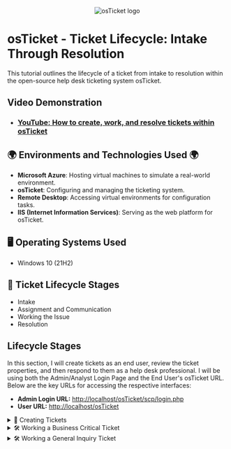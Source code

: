 <p align="center">
<img src="https://i.imgur.com/Clzj7Xs.png" alt="osTicket logo"/>
</p>

<h1>osTicket - Ticket Lifecycle: Intake Through Resolution</h1>
This tutorial outlines the lifecycle of a ticket from intake to resolution within the open-source help desk ticketing system osTicket.<br />


<h2>Video Demonstration</h2>

- ### [YouTube: How to create, work, and resolve tickets within osTicket](https://www.youtube.com)

<h2>🌍 Environments and Technologies Used 🌍</h2>

- **Microsoft Azure**: Hosting virtual machines to simulate a real-world environment.
- **osTicket**: Configuring and managing the ticketing system.
- **Remote Desktop**: Accessing virtual environments for configuration tasks.
- **IIS (Internet Information Services)**: Serving as the web platform for osTicket.

<h2>🖥️ Operating Systems Used </h2>

- Windows 10</b> (21H2)

<h2>🔄 Ticket Lifecycle Stages</h2>

- Intake
- Assignment and Communication
- Working the Issue
- Resolution

<h2>Lifecycle Stages</h2>

<p>In this section, I will create tickets as an end user, review the ticket properties, and then respond to them as a help desk professional. I will be using both the Admin/Analyst Login Page and the End User's osTicket URL. Below are the key URLs for accessing the respective interfaces:</p>

<ul>
  <li><strong>Admin Login URL:</strong> <a href="http://localhost/osTicket/scp/login.php" target="_blank">http://localhost/osTicket/scp/login.php</a></li>
  <li><strong>User URL:</strong> <a href="http://localhost/osTicket" target="_blank">http://localhost/osTicket</a></li>
</ul>


<!--<p><strong>⬇️ Click to Expand ⬇️</strong></p>-->

<details>
  <summary>📝 Creating Tickets</summary>

- Navigate to the Support Center URL: http://localhost/osTicket, and click `Open a New Ticket`

  ![2025-01-07 15_45_22-48 211 167 121 - Remote Desktop Connection](https://github.com/user-attachments/assets/772ba996-bc85-46b9-b448-4c561cc27947)

- I’ll create three tickets, entering the user’s information and detailing the issues they’re experiencing. For each ticket, I’ll select the appropriate help topic, provide a concise issue summary, add additional details, and then click `Create Ticket`.

  ![2025-01-07 16_03_29-48 211 167 121 - Remote Desktop Connection](https://github.com/user-attachments/assets/37993a64-3d9e-4df0-8dca-6e7e863de04a)

   ![2025-01-07 18_23_19-48 211 167 121 - Remote Desktop Connection](https://github.com/user-attachments/assets/48e94d42-2787-4a74-b157-9a4c5b42c6e6)

   ![2025-01-07 18_35_02-48 211 167 121 - Remote Desktop Connection](https://github.com/user-attachments/assets/eada8d79-0042-4810-a2c5-afea85ac9dde)

</details>


<details>
  <summary>🛠️ Working a Business Critical Ticket</summary>

- I'll log in as Help Desk agent Jane.

  ![2025-01-07 16_34_46-48 211 167 121 - Remote Desktop Connection](https://github.com/user-attachments/assets/e91108a1-ab6c-4682-930e-1db51f8b27c7)

- On the dashboard, I'll click `Tickets` to view all the tickets I just created.

 ![2025-01-07 18_37_53-48 211 167 121 - Remote Desktop Connection](https://github.com/user-attachments/assets/983100a7-2a2e-4953-b2bb-88f1474e9737)

- I'll begin with the oldest ticket and work my way to the newest. Starting with the online banking ticket, I'll open it and review its `Priority`, `Department`, `SLA`, and `Assigned To` details.

  ![2025-01-07 18_42_32-48 211 167 121 - Remote Desktop Connection](https://github.com/user-attachments/assets/0556fd27-0301-4d25-b01e-1f1d0e4601ac)

- The online banking system seems to be completely down, so I'll set the priority to `Emergency`. To do this, click `Normal` and change it to `Emergency`, then click `Update`.

  ![2025-01-07 19_12_05-48 211 167 121 - Remote Desktop Connection](https://github.com/user-attachments/assets/bfac5371-65cf-4537-abeb-1102192258dc)
  ![2025-01-07 19_13_29-48 211 167 121 - Remote Desktop Connection](https://github.com/user-attachments/assets/6bfdf75d-bfc6-4bc1-9685-b541a0c938b0)

- Next, I'll set the SLA. To do this, click `Default SLA`.

  ![2025-01-07 19_41_23-48 211 167 121 - Remote Desktop Connection](https://github.com/user-attachments/assets/35abe897-6751-49ff-92a5-cb7c538fd068)

- Since this is a critical issue and needs to be resolved as soon as possible, I'll select `Sev-A`, add a note, then click `Update`

  ![2025-01-07 19_56_18-48 211 167 121 - Remote Desktop Connection](https://github.com/user-attachments/assets/25c24da8-5c97-4152-8c9d-c9ef113a4124)

- I'll change the help topic to reflect a critical issue. Click `Report a Problem`, change it to `Business Critical Outage`, add a note, then click `Update`.

  ![2025-01-07 19_59_42-48 211 167 121 - Remote Desktop Connection](https://github.com/user-attachments/assets/a2109d98-3b89-45b9-b172-bf096cb113d3)
  ![2025-01-07 20_01_07-48 211 167 121 - Remote Desktop Connection](https://github.com/user-attachments/assets/ac379d45-14ae-4e1c-b8ff-df45280565af)

- Now I'll assign the ticket to the appropriate online banking team, I'll click `Unassigned`, select `Online Banking`, then click `Assign`.

  ![2025-01-07 20_04_38-48 211 167 121 - Remote Desktop Connection](https://github.com/user-attachments/assets/2fbe0165-4800-465c-93aa-76aa48c06607)
  ![2025-01-07 20_07_05-48 211 167 121 - Remote Desktop Connection](https://github.com/user-attachments/assets/bf1f25c2-ee5a-49c8-b31d-679cbc0e3e16)

- I'll log out and work the ticket as `John` now.

  ![2025-01-07 22_42_47-48 211 167 121 - Remote Desktop Connection](https://github.com/user-attachments/assets/ed95187b-18ec-42d0-a76e-b5ab43a9c8eb)

- I'll click the ticket, and assign it to `John Smith`, then click `Assign`.

  ![2025-01-07 22_44_49-48 211 167 121 - Remote Desktop Connection](https://github.com/user-attachments/assets/418dd717-5378-4782-a014-e78db292c819)

  ![2025-01-07 22_45_27-48 211 167 121 - Remote Desktop Connection](https://github.com/user-attachments/assets/f323fb91-7e8e-483b-9181-5ae04ca98a68)

- Next, I'll respond to Sarah, reassuring them that we're actively investigating the outage issue.

  ![2025-01-07 22_52_43-48 211 167 121 - Remote Desktop Connection](https://github.com/user-attachments/assets/93b72fc2-b99b-4b70-8694-14f54105839e)

- Finally, if a solution is found, I'll update Sarah on our findings, and close the ticket.

  ![2025-01-07 22_58_56-48 211 167 121 - Remote Desktop Connection](https://github.com/user-attachments/assets/5d9b730d-f618-4347-9961-19c42f95e528)

- To resolve the ticket, I'll find `Status` then click `Open`, change it to `Resolved`, then click `Close`

  ![2025-01-07 23_01_39-48 211 167 121 - Remote Desktop Connection](https://github.com/user-attachments/assets/78c4bf85-db15-489b-8459-c62a9b525266)
  ![2025-01-07 23_03_40-48 211 167 121 - Remote Desktop Connection](https://github.com/user-attachments/assets/bdbeb30a-cc3b-43c4-8b0d-0cd1a727d767)

</details>

<details>
  <summary>🛠️ Working a General Inquiry Ticket</summary>

- I'll log in as Help Desk Agent Jane, and work on the ticket from the accounting department.

  ![2025-01-07 23_26_13-48 211 167 121 - Remote Desktop Connection](https://github.com/user-attachments/assets/d5d723de-b9c4-4eec-8cd7-6e785aa05707)

- I'll open and examine the ticket. It looks like the accounting department is having issues with Adobe.

  ![2025-01-07 23_29_16-48 211 167 121 - Remote Desktop Connection](https://github.com/user-attachments/assets/7419ac2c-4585-4e07-b293-9d0761ebe89f)

- After talking with Karen on the phone, it was determined that only two people in accounting are having issues. Since this issue is not business-critical, I'll set the SLA to `Sev-C`, and add our conversation to the notes.

  ![2025-01-07 23_35_33-48 211 167 121 - Remote Desktop Connection](https://github.com/user-attachments/assets/93174951-e3ac-46ce-8a7d-4e07aa637537)

- Now I'll assign the ticket to myself, I'll click `Unassigned`, select `Jane Doe`, then click `Assign`.

  ![2025-01-07 23_38_24-48 211 167 121 - Remote Desktop Connection](https://github.com/user-attachments/assets/91355feb-294e-40cb-b097-b7361436b0a5)

- I'll go ahead and post a reply.

  ![2025-01-07 23_41_12-48 211 167 121 - Remote Desktop Connection](https://github.com/user-attachments/assets/f933c242-3c40-4b4c-829d-510cd13df626)






</details>
